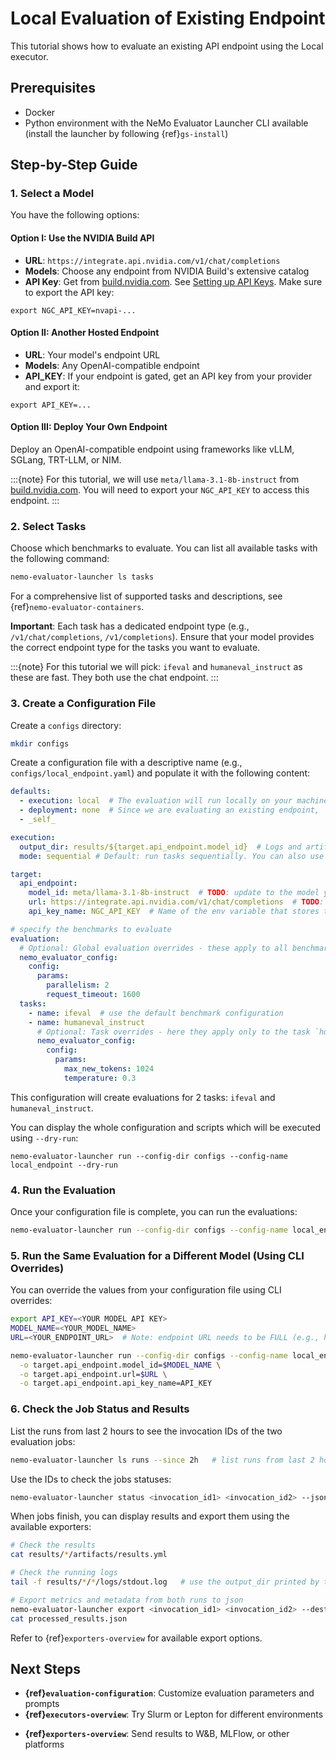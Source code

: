 # Local Evaluation of Existing Endpoint

This tutorial shows how to evaluate an existing API endpoint using the Local executor.

## Prerequisites

- Docker
- Python environment with the NeMo Evaluator Launcher CLI available (install the launcher by following {ref}`gs-install`)

## Step-by-Step Guide

### 1. Select a Model

You have the following options:

#### Option I: Use the NVIDIA Build API

- **URL**: `https://integrate.api.nvidia.com/v1/chat/completions`
- **Models**: Choose any endpoint from NVIDIA Build's extensive catalog
- **API Key**: Get from [build.nvidia.com](https://build.nvidia.com/meta/llama-3_1-8b-instruct). See [Setting up API Keys](https://docs.omniverse.nvidia.com/guide-sdg/latest/setup.html#preview-and-set-up-an-api-key).
  Make sure to export the API key:

```
export NGC_API_KEY=nvapi-...
```

#### Option II: Another Hosted Endpoint

- **URL**: Your model's endpoint URL
- **Models**: Any OpenAI-compatible endpoint
- **API_KEY**: If your endpoint is gated, get an API key from your provider and export it:

```
export API_KEY=...
```

#### Option III: Deploy Your Own Endpoint

Deploy an OpenAI-compatible endpoint using frameworks like vLLM, SGLang, TRT-LLM, or NIM.
<!-- TODO: uncomment ref once the guide is ready -->
<!-- Refer to {ref}`bring-your-own-endpoint-manual` for deployment guidance -->

:::{note}
For this tutorial, we will use `meta/llama-3.1-8b-instruct` from [build.nvidia.com](https://build.nvidia.com/meta/llama-3_1-8b-instruct). You will need to export your `NGC_API_KEY` to access this endpoint.
:::

### 2. Select Tasks

Choose which benchmarks to evaluate. You can list all available tasks with the following command:

```bash
nemo-evaluator-launcher ls tasks
```

For a comprehensive list of supported tasks and descriptions, see {ref}`nemo-evaluator-containers`.

**Important**: Each task has a dedicated endpoint type (e.g., `/v1/chat/completions`, `/v1/completions`). Ensure that your model provides the correct endpoint type for the tasks you want to evaluate.

:::{note}
For this tutorial we will pick: `ifeval` and `humaneval_instruct` as these are fast. They both use the chat endpoint.
:::

### 3. Create a Configuration File

Create a `configs` directory:

```bash
mkdir configs
```

Create a configuration file with a descriptive name (e.g., `configs/local_endpoint.yaml`)
and populate it with the following content:

```yaml
defaults:
  - execution: local  # The evaluation will run locally on your machine using Docker
  - deployment: none  # Since we are evaluating an existing endpoint,  we don't need to deploy the model
  - _self_

execution:
  output_dir: results/${target.api_endpoint.model_id}  # Logs and artifacts will be saved here
  mode: sequential # Default: run tasks sequentially. You can also use the mode 'parallel'

target:
  api_endpoint:
    model_id: meta/llama-3.1-8b-instruct  # TODO: update to the model you want to evaluate
    url: https://integrate.api.nvidia.com/v1/chat/completions  # TODO: update to the endpoint you want to evaluate
    api_key_name: NGC_API_KEY  # Name of the env variable that stores the API Key with access to build.nvidia.com (or model of your choice)

# specify the benchmarks to evaluate
evaluation:
  # Optional: Global evaluation overrides - these apply to all benchmarks below
  nemo_evaluator_config:
    config:
      params:
        parallelism: 2
        request_timeout: 1600
  tasks:
    - name: ifeval  # use the default benchmark configuration
    - name: humaneval_instruct
      # Optional: Task overrides - here they apply only to the task `humaneval_instruct`
      nemo_evaluator_config:
        config:
          params:
            max_new_tokens: 1024
            temperature: 0.3
```

This configuration will create evaluations for 2 tasks: `ifeval` and `humaneval_instruct`.

You can display the whole configuration and scripts which will be executed using `--dry-run`:

```
nemo-evaluator-launcher run --config-dir configs --config-name local_endpoint --dry-run
```

### 4. Run the Evaluation

Once your configuration file is complete, you can run the evaluations:

```bash
nemo-evaluator-launcher run --config-dir configs --config-name local_endpoint
```

### 5. Run the Same Evaluation for a Different Model (Using CLI Overrides)
You can override the values from your configuration file using CLI overrides:

```bash
export API_KEY=<YOUR MODEL API KEY>
MODEL_NAME=<YOUR_MODEL_NAME>
URL=<YOUR_ENDPOINT_URL>  # Note: endpoint URL needs to be FULL (e.g., https://api.example.com/v1/chat/completions)

nemo-evaluator-launcher run --config-dir configs --config-name local_endpoint \
  -o target.api_endpoint.model_id=$MODEL_NAME \
  -o target.api_endpoint.url=$URL \
  -o target.api_endpoint.api_key_name=API_KEY
```

### 6. Check the Job Status and Results

List the runs from last 2 hours to see the invocation IDs of the two evaluation jobs:

```bash
nemo-evaluator-launcher ls runs --since 2h   # list runs from last 2 hours
```

Use the IDs to check the jobs statuses:

```bash
nemo-evaluator-launcher status <invocation_id1> <invocation_id2> --json
```

When jobs finish, you can display results and export them using the available exporters:

```bash
# Check the results
cat results/*/artifacts/results.yml

# Check the running logs
tail -f results/*/*/logs/stdout.log   # use the output_dir printed by the run command

# Export metrics and metadata from both runs to json
nemo-evaluator-launcher export <invocation_id1> <invocation_id2> --dest local --format json
cat processed_results.json
```

Refer to {ref}`exporters-overview` for available export options.

## Next Steps

- **{ref}`evaluation-configuration`**: Customize evaluation parameters and prompts
- **{ref}`executors-overview`**: Try Slurm or Lepton for different environments
<!-- TODO: uncoment once ready -->
<!-- - **{ref}`bring-your-own-endpoint-manual`**: Deploy your own endpoints with various frameworks -->
- **{ref}`exporters-overview`**: Send results to W&B, MLFlow, or other platforms
